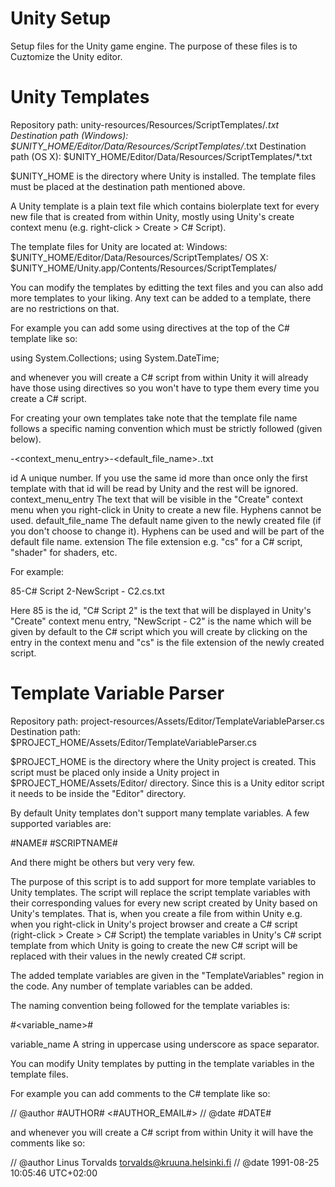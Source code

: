 Unity Setup
===========

Setup files for the Unity game engine. The purpose of these files is to Cuztomize the Unity editor.

Unity Templates
===============

Repository path: unity-resources/Resources/ScriptTemplates/*.txt
Destination path (Windows): $UNITY_HOME/Editor/Data/Resources/ScriptTemplates/*.txt
Destination path (OS X): $UNITY_HOME/Editor/Data/Resources/ScriptTemplates/*.txt

$UNITY_HOME is the directory where Unity is installed. The template files must be placed at the destination path mentioned above.

A Unity template is a plain text file which contains biolerplate text for every new file that is created from within Unity, mostly using Unity's create context menu (e.g. right-click > Create > C# Script).

The template files for Unity are located at:
Windows:  $UNITY_HOME/Editor/Data/Resources/ScriptTemplates/
OS X:  $UNITY_HOME/Unity.app/Contents/Resources/ScriptTemplates/

You can modify the templates by editting the text files and you can also add more templates to your liking. Any text can be added to a template, there are no restrictions on that.

For example you can add some using directives at the top of the C# template like so:

  using System.Collections;
  using System.DateTime;

and whenever you will create a C# script from within Unity it will already have those using directives so you won't have to type them every time you create a C# script.

For creating your own templates take note that the template file name follows a specific naming convention which must be strictly followed (given below).

<id>-<context_menu_entry>-<default_file_name>.<extension>.txt

id
    A unique number. If you use the same id more than once only the first template with that id will be read by
    Unity and the rest will be ignored.
context_menu_entry
    The text that will be visible in the "Create" context menu when you right-click in Unity to create a new file.
    Hyphens cannot be used.
default_file_name
    The default name given to the newly created file (if you don't choose to change it). Hyphens can be used and will
    be part of the default file name.
extension
    The file extension e.g. "cs" for a C# script, "shader" for shaders, etc.

For example:

85-C# Script 2-NewScript - C2.cs.txt

Here 85 is the id, "C# Script 2" is the text that will be displayed in Unity's "Create" context menu entry, "NewScript - C2" is the name which will be given by default to the C# script which you will create by clicking on the entry in the context menu and "cs" is the file extension of the newly created script.

Template Variable Parser
========================

Repository path: project-resources/Assets/Editor/TemplateVariableParser.cs
Destination path: $PROJECT_HOME/Assets/Editor/TemplateVariableParser.cs

$PROJECT_HOME is the directory where the Unity project is created. This script must be placed only inside a Unity project in $PROJECT_HOME/Assets/Editor/ directory. Since this is a Unity editor script it needs to be inside the "Editor" directory.

By default Unity templates don't support many template variables. A few supported variables are:

#NAME#
#SCRIPTNAME#

And there might be others but very very few.

The purpose of this script is to add support for more template variables to Unity templates. The script will replace the script template variables with their corresponding values for every new script created by Unity based on Unity's templates. That is, when you create a file from within Unity e.g. when you right-click in Unity's project browser and create a C# script (right-click > Create > C# Script) the template variables in Unity's C# script template from which Unity is going to create the new C# script will be replaced with their values in the newly created C# script.

The added template variables are given in the "TemplateVariables" region in the code. Any number of template variables can be added.

The naming convention being followed for the template variables is:

#<variable_name>#

variable_name
    A string in uppercase using underscore as space separator.

You can modify Unity templates by putting in the template variables in the template files.

For example you can add comments to the C# template like so:

  // @author #AUTHOR# <#AUTHOR_EMAIL#>
  // @date #DATE#

and whenever you will create a C# script from within Unity it will have the comments like so:

  // @author Linus Torvalds <torvalds@kruuna.helsinki.fi>
  // @date 1991-08-25 10:05:46 UTC+02:00